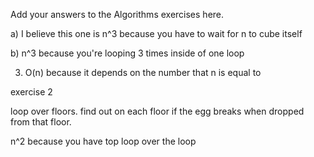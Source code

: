 Add your answers to the Algorithms exercises here.

a) I believe this one is n^3 because you have to wait for n to cube itself 

b) n^3 because you're looping 3 times inside of one loop

3) O(n) because it depends on the number that n is equal to

exercise 2

loop over floors.  find out on each floor if the egg breaks when dropped from that floor.

n^2 because you have top loop over the loop


